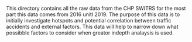 This directory contains all the raw data from the CHP SWITRS
for the most part this data comes from 2016 unitl 2019.
The purpose of this data is to initially investigate hotspots
and potential correlation between traffic accidents and external factors.
This data will help to narrow down what possibble factors to consider
when greator indepth analaysis is used.
